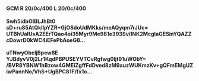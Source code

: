 #### GCM R 20/0c/400 L 20/0c/400
**Swh5idbOIBLJhBt0**<br/>**sD+ru85AtQklIpYZR+GjOSdoUdMKks/meAQyqm7rJUc=**<br/>**UTBhUaIUsA2EErTQao4oi35Myr9Me981e393Sv/INK2McgIaGESinYQAZZcDowrD0kWC4iEFePbAoeG8...**<br/><br/>
**uTNwyObcljBpew8E**<br/>**YJBdyvV0j2Lr1KqdPBPUSEYVTCvRgfwg0ljt91uWObY=**<br/>**/BVR8YBNW1hBzow4GMEiZgffFdDved8zM9auzWUKmzKv+gQFmEMgUZiwPannNo/VhS+UgBPC81F/fx1o...**